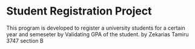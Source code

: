 # Student Registration Project
This program is developed to register a university students for a certain year and semeseter by Validating GPA of the student.
by Zekarias Tamiru
3747
section B
